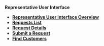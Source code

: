 
<strong>Representative User Interface<strong>
<ul>
<li><a href="/articles/DPM/03_Representantive_User_Interface/01_Representative_User_Interface_Overview.md">Representative User Interface Overview</a></li>
<li><a href="/articles/DPM/03_Representantive_User_Interface/02_Representative_User_Interface_Request_list.md">Requests List</li>
<li><a href="/articles/DPM/03_Representantive_User_Interface/02_2_Representative_User_Interface_Request_Details.md">Request Details</li>
<li><a href="/articles/DPM/03_Representantive_User_Interface/03_Representative_User_Interface_Submit.md">Submit a Request</li>
<li><a href="/articles/DPM/03_Representantive_User_Interface/04_Representative_User_Interface_Customer_Search.md">Find Customers</li>

</ul>
